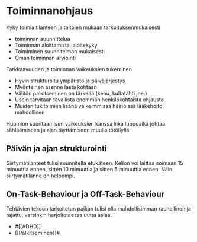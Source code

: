 # Toiminnanohjaus

Kyky toimia tilanteen ja taitojen mukaan tarkoituksenmukaisesti
- toiminnan suunnittelua
- Toiminnan aloittamista, aloitekyky
- Toimiminen suunnitelman mukaisesti
- Oman toiminnan arviointi

Tarkkaavuuden ja toiminnan vaikeuksien tukeminen
  - Hyvin strukturoitu ympäristö ja päiväjärjestys
  - Myönteinen asenne lasta kohtaan
  - Välitön palkitseminen on tärkeää (kehu, kultatähti jne.)
  - Usein tarvitaan tavallista enemmän henkilökohtaista ohjausta
  - Muiden tukitoimien lisänä vaikeimmissa häiriöissä lääkehoito mahdollinen

Huomion suuntaamisen vaikeuksien kanssa liika luppoaika johtaa sähläämiseen ja ajan täyttämiseen muulla tötöilyllä.

## Päivän ja ajan strukturointi

Siirtymätilanteet tulisi suunnitella etukäteen. Kellon voi laittaa soimaan 15 minuuttia ennen, sitten 10 minuuttia ja sitten 5 minuuttia ennen. Näin siirtymätilanne on helpompi.

## On-Task-Behaviour ja Off-Task-Behaviour

Tehtävien tekoon tarkoitetun paikan tulisi olla mahdollisimman rauhallinen ja rajattu, varsinkin harjoitetaessa uutta asiaa.

- #[[ADHD]]
- [[Palkitseminen]]#

